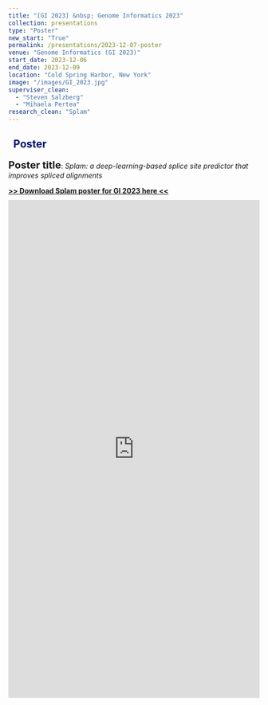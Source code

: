 ```yaml
---
title: "[GI 2023] &nbsp; Genome Informatics 2023"
collection: presentations
type: "Poster"
new_start: "True"
permalink: /presentations/2023-12-07-poster
venue: "Genome Informatics (GI 2023)"
start_date: 2023-12-06
end_date: 2023-12-09
location: "Cold Spring Harbor, New York"
image: "/images/GI_2023.jpg"
superviser_clean:
  - "Steven Salzberg"
  - "Mihaela Pertea"
research_clean: "Splam"
---
```


<h2 style="color: #000f70"> <i class="fas fa-dot-circle" style="font-size:18px;"></i> &nbsp;&nbsp;Poster </h2>

<b style="font-size:15pt">Poster title</b>: <i>Splam: a deep-learning-based splice site predictor that improves spliced alignments</i>

<div id="content_cv_pdf">
  <a href="https://storage.googleapis.com/storage.khchao.com/poster/GI_splam.pdf" target="_blan"><b> >> Download Splam poster for GI 2023 here << </b></a>
  <p style="margin-top:10px">
    <iframe src="https://storage.googleapis.com/storage.khchao.com/poster/GI_splam.pdf" width="100%" height="1000" style="border:none;" scrolling="no"></iframe>
  </p>
</div>
